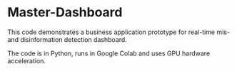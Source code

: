 # Master-Dashboard

This code demonstrates a business application prototype for real-time mis- and disinformation detection dashboard.

The code is in Python, runs in Google Colab and uses GPU hardware acceleration.
